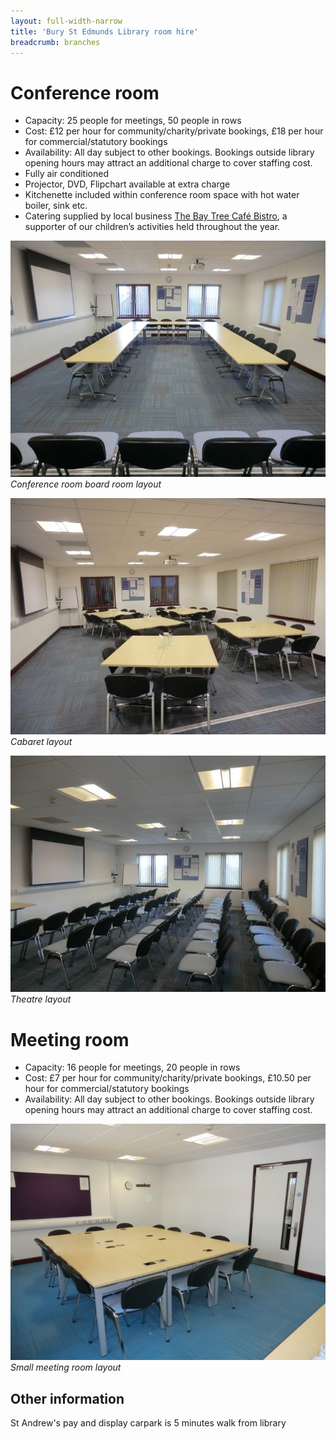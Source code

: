 ```yaml
---
layout: full-width-narrow
title: 'Bury St Edmunds Library room hire'
breadcrumb: branches
---
```

# Conference room

* Capacity: 25 people for meetings, 50 people in rows
* Cost: £12 per hour for community/charity/private bookings, £18 per hour for commercial/statutory bookings
* Availability: All day subject to other bookings. Bookings outside library opening hours may attract an additional charge to cover staffing cost.
* Fully air conditioned
* Projector, DVD, Flipchart available at extra charge
* Kitchenette included within conference room space with hot water boiler, sink etc.
* Catering supplied by local business [The Bay Tree Café Bistro](http://www.thebaytreebury.co.uk/), a supporter of our children’s activities held throughout the year.

![Conference room board room layout](/images/article/bury-board-room-layout.jpg)
*Conference room board room layout*

![Cabaret layout](/images/article/bury-cabaret-layout.jpg)
*Cabaret layout*

![Theatre layout](/images/article/bury-theatre-layout.jpg)
*Theatre layout*

# Meeting room

* Capacity: 16 people for meetings, 20 people in rows
* Cost: £7 per hour for community/charity/private bookings, £10.50 per hour for commercial/statutory bookings
* Availability: All day subject to other bookings. Bookings outside library opening hours may attract an additional charge to cover staffing cost.

![Small meeting room layout](/images/article/bury-small-meeting-room.jpg)
*Small meeting room layout*

## Other information

St Andrew's pay and display carpark is 5 minutes walk from library
